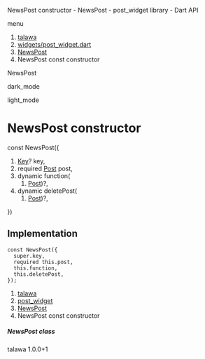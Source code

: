 




NewsPost constructor - NewsPost - post\_widget library - Dart API







menu

1. [talawa](../../index.html)
2. [widgets/post\_widget.dart](../../widgets_post_widget/widgets_post_widget-library.html)
3. [NewsPost](../../widgets_post_widget/NewsPost-class.html)
4. NewsPost const constructor

NewsPost


dark\_mode

light\_mode




# NewsPost constructor


const
NewsPost({

1. [Key](https://api.flutter.dev/flutter/foundation/Key-class.html)? key,
2. required [Post](../../models_post_post_model/Post-class.html) post,
3. dynamic function(
   1. [Post](../../models_post_post_model/Post-class.html))?,
4. dynamic deletePost(
   1. [Post](../../models_post_post_model/Post-class.html))?,

})

## Implementation

```
const NewsPost({
  super.key,
  required this.post,
  this.function,
  this.deletePost,
});
```

 


1. [talawa](../../index.html)
2. [post\_widget](../../widgets_post_widget/widgets_post_widget-library.html)
3. [NewsPost](../../widgets_post_widget/NewsPost-class.html)
4. NewsPost const constructor

##### NewsPost class





talawa
1.0.0+1






